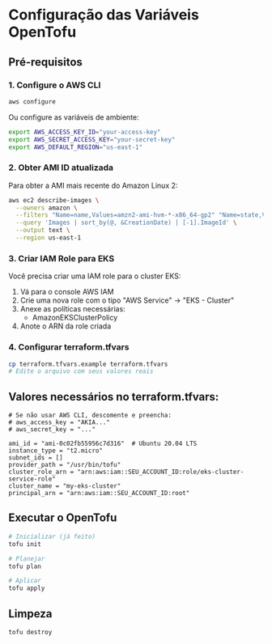 # Configuração das Variáveis OpenTofu

## Pré-requisitos

### 1. Configure o AWS CLI
```bash
aws configure
```

Ou configure as variáveis de ambiente:
```bash
export AWS_ACCESS_KEY_ID="your-access-key"
export AWS_SECRET_ACCESS_KEY="your-secret-key"
export AWS_DEFAULT_REGION="us-east-1"
```

### 2. Obter AMI ID atualizada
Para obter a AMI mais recente do Amazon Linux 2:
```bash
aws ec2 describe-images \
  --owners amazon \
  --filters "Name=name,Values=amzn2-ami-hvm-*-x86_64-gp2" "Name=state,Values=available" \
  --query 'Images | sort_by(@, &CreationDate) | [-1].ImageId' \
  --output text \
  --region us-east-1
```

### 3. Criar IAM Role para EKS
Você precisa criar uma IAM role para o cluster EKS:

1. Vá para o console AWS IAM
2. Crie uma nova role com o tipo "AWS Service" → "EKS - Cluster"
3. Anexe as políticas necessárias:
   - AmazonEKSClusterPolicy
4. Anote o ARN da role criada

### 4. Configurar terraform.tfvars
```bash
cp terraform.tfvars.example terraform.tfvars
# Edite o arquivo com seus valores reais
```

## Valores necessários no terraform.tfvars:

```hcl
# Se não usar AWS CLI, descomente e preencha:
# aws_access_key = "AKIA..."
# aws_secret_key = "..."

ami_id = "ami-0c02fb55956c7d316"  # Ubuntu 20.04 LTS
instance_type = "t2.micro"
subnet_ids = []
provider_path = "/usr/bin/tofu"
cluster_role_arn = "arn:aws:iam::SEU_ACCOUNT_ID:role/eks-cluster-service-role"
cluster_name = "my-eks-cluster"
principal_arn = "arn:aws:iam::SEU_ACCOUNT_ID:root"
```

## Executar o OpenTofu

```bash
# Inicializar (já feito)
tofu init

# Planejar
tofu plan

# Aplicar
tofu apply
```

## Limpeza
```bash
tofu destroy
```